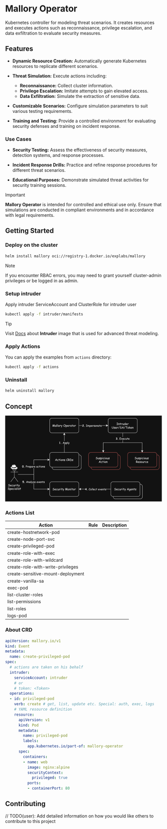 # Mallory Operator

Kubernetes controller for modeling threat scenarios. It creates resources and executes actions such as reconnaissance, privilege escalation, and data exfiltration to evaluate security measures.

## Features
- **Dynamic Resource Creation:** Automatically generate Kubernetes resources to replicate different scenarios.
  
- **Threat Simulation:** Execute actions including:
  - **Reconnaissance:** Collect cluster information.
  - **Privilege Escalation:** Imitate attempts to gain elevated access.
  - **Data Exfiltration:** Simulate the extraction of sensitive data.
  
- **Customizable Scenarios:** Configure simulation parameters to suit various testing requirements.

- **Training and Testing:** Provide a controlled environment for evaluating security defenses and training on incident response.

### Use Cases

- **Security Testing:** Assess the effectiveness of security measures, detection systems, and response processes.

- **Incident Response Drills:** Practice and refine response procedures for different threat scenarios.

- **Educational Purposes:** Demonstrate simulated threat activities for security training sessions.
> [!IMPORTANT]  
>  **Mallory Operator** is intended for controlled and ethical use only. Ensure that simulations are conducted in compliant environments and in accordance with legal requirements.

## Getting Started

### Deploy on the cluster

```sh
helm install mallory oci://registry-1.docker.io/explabs/mallory
```

> [!NOTE] 
>  If you encounter RBAC errors, you may need to grant yourself cluster-admin
privileges or be logged in as admin.
### Setup intruder
Apply intruder ServiceAccount and ClusterRole for intruder user
```sh
kubectl apply -f intruder/manifests
```
> [!TIP]
> Visit [Docs](./intruder/README.md) about **Intruder** image that is used for advanced threat modeling.

### Apply Actions
You can apply the examples from `actions` directory:

```sh
kubectl apply -f actions
```

### Uninstall
```sh
helm uninstall mallory
```

## Concept
![](docs/img/concept.png)

### Actions List
| Action                            | Rule | Description |
| --------------------------------- | ---- | ----------- |
| create-hostnetwork-pod            |      |             |
| create-node-port-svc              |      |             |
| create-privileged-pod             |      |             |
| create-role-with-exec             |      |             |
| create-role-with-wildcard         |      |             |
| create-role-with-write-privileges |      |             |
| create-sensitive-mount-deployment |      |             |
| create-vanilla-sa                 |      |             |
| exec-pod                          |      |             |
| list-cluster-roles                |      |             |
| list-permissions                  |      |             |
| list-roles                        |      |             |
| logs-pod                          |      |             |

### About CRD
```yaml
apiVersion: mallory.io/v1
kind: Event
metadata:
  name: create-privileged-pod
spec:
  # actions are taken on his behalf
  intruder:
    serviceAccount: intruder
    # or
    # token: <Token>
  operations:
  - id: privileged-pod
    verb: create # get, list, update etc. Special: auth, exec, logs
    # YAML resource definition
    resource: 
      apiVersion: v1
      kind: Pod
      metadata:
        name: privileged-pod
        labels:
          app.kubernetes.io/part-of: mallory-operator
      spec:
        containers:
        - name: web
          image: nginx:alpine
          securityContext:
            privileged: true
          ports:
          - containerPort: 80
```

## Contributing
// TODO(user): Add detailed information on how you would like others to contribute to this project


